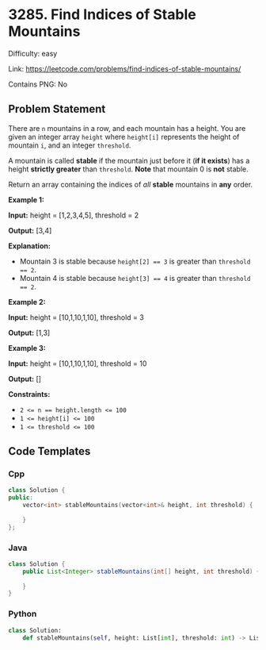 # 3285. Find Indices of Stable Mountains

Difficulty: easy

Link: https://leetcode.com/problems/find-indices-of-stable-mountains/

Contains PNG: No

## Problem Statement

There are `n` mountains in a row, and each mountain has a height. You are given an integer array `height` where `height[i]` represents the height of mountain `i`, and an integer `threshold`.

A mountain is called **stable** if the mountain just before it (**if it exists**) has a height **strictly greater** than `threshold`. **Note** that mountain 0 is **not** stable.

Return an array containing the indices of *all* **stable** mountains in **any** order.

**Example 1:**

**Input:** height \= \[1,2,3,4,5], threshold \= 2

**Output:** \[3,4]

**Explanation:**

* Mountain 3 is stable because `height[2] == 3` is greater than `threshold == 2`.
* Mountain 4 is stable because `height[3] == 4` is greater than `threshold == 2`.

**Example 2:**

**Input:** height \= \[10,1,10,1,10], threshold \= 3

**Output:** \[1,3]

**Example 3:**

**Input:** height \= \[10,1,10,1,10], threshold \= 10

**Output:** \[]

**Constraints:**

* `2 <= n == height.length <= 100`
* `1 <= height[i] <= 100`
* `1 <= threshold <= 100`

## Code Templates

### Cpp
```cpp
class Solution {
public:
    vector<int> stableMountains(vector<int>& height, int threshold) {
        
    }
};
```

### Java
```java
class Solution {
    public List<Integer> stableMountains(int[] height, int threshold) {
        
    }
}
```

### Python
```python
class Solution:
    def stableMountains(self, height: List[int], threshold: int) -> List[int]:
        
```

